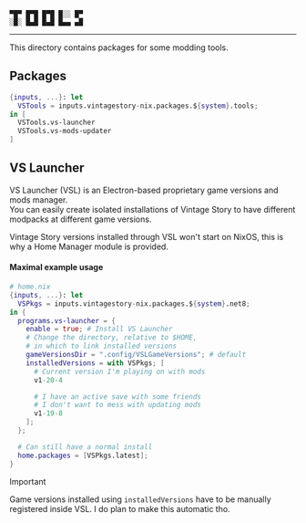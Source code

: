 ```
▀█▀ █▀█ █▀█ █░░ █▀
░█░ █▄█ █▄█ █▄▄ ▄█
```

---

This directory contains packages for some modding tools.

## Packages
```Nix
{inputs, ...}: let
  VSTools = inputs.vintagestory-nix.packages.${system}.tools;
in [
  VSTools.vs-launcher
  VSTools.vs-mods-updater
]
```

## VS Launcher
VS Launcher (VSL) is an Electron-based proprietary game versions and mods manager.<br>
You can easily create isolated installations of Vintage Story to have different modpacks at different game versions.

Vintage Story versions installed through VSL won't start on NixOS, this is why a Home Manager module is provided.

#### Maximal example usage
```Nix
# home.nix
{inputs, ...}: let
  VSPkgs = inputs.vintagestory-nix.packages.${system}.net8;
in {
  programs.vs-launcher = {
    enable = true; # Install VS Launcher
    # Change the directory, relative to $HOME,
    # in which to link installed versions
    gameVersionsDir = ".config/VSLGameVersions"; # default
    installedVersions = with VSPkgs; [
      # Current version I'm playing on with mods
      v1-20-4

      # I have an active save with some friends
      # I don't want to mess with updating mods
      v1-19-8
    ];
  };

  # Can still have a normal install
  home.packages = [VSPkgs.latest];
}
```

> [!IMPORTANT]
> Game versions installed using `installedVersions` have to be manually registered inside VSL.
> I do plan to make this automatic tho.
